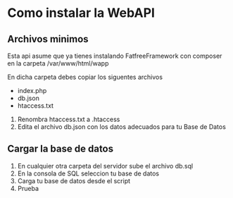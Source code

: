 # Como instalar la WebAPI

## Archivos minimos
Esta api asume que ya tienes instalando FatfreeFramework con composer
en la carpeta /var/www/html/wapp

En dicha carpeta debes copiar los siguentes archivos

- index.php
- db.json
- htaccess.txt

1. Renombra htaccess.txt a .htaccess
2. Edita el archivo db.json con los datos adecuados para tu Base de Datos

## Cargar la base de datos

1. En cualquier otra carpeta del servidor sube el archivo db.sql
2. En la consola de SQL  seleccion tu base de datos
3. Carga tu base de datos desde el script
4. Prueba 